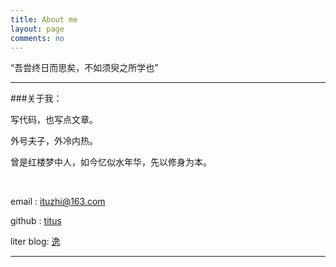 ```yaml
---
title: About me
layout: page
comments: no
---
```



“吾尝终日而思矣，不如须臾之所学也”

----

###关于我： 


写代码，也写点文章。

外号夫子，外冷内热。

曾是红楼梦中人，如今忆似水年华，先以修身为本。

<br>

email  : ituzhi@163.com

github : [titus](https://github.com/huangtuzhi)

liter blog: [逸](http://blog.fuzhii.com/)


----

